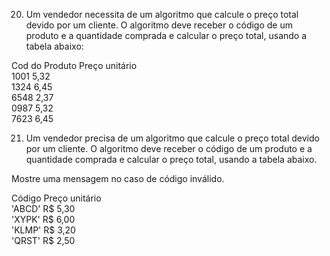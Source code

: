 20. Um vendedor necessita de um algoritmo que calcule o preço total devido por um cliente. O algoritmo deve receber o
    código de um produto e a quantidade comprada e calcular o preço total, usando a tabela abaixo:

Cod do Produto Preço unitário  
1001 5,32  
1324 6,45  
6548 2,37  
0987 5,32  
7623 6,45

21. Um vendedor precisa de um algoritmo que calcule o preço total devido por um cliente. O algoritmo deve receber o
    código de um produto e a quantidade comprada e calcular o preço total, usando a tabela abaixo.

Mostre uma mensagem no caso de código inválido.

Código Preço unitário  
'ABCD' R$ 5,30  
'XYPK' R$ 6,00  
'KLMP' R$ 3,20  
'QRST' R$ 2,50